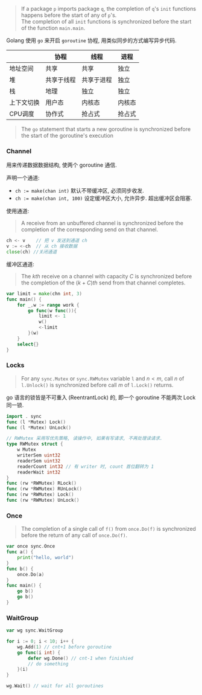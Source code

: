 >If a package `p` imports package `q`, the completion of `q`'s `init` functions
> happens before the start of any of `p`'s.  
> The completion of all `init` functions is synchronized before the start of 
> the function `main.main`.

Golang 使用 `go` 来开启 `goroutine` 协程, 用类似同步的方式编写异步代码. 

|          | 协程 | 线程   | 进程   |
| -------- | ---- | ------ | ------ |
| 地址空间 |    共享  | 共享   | 独立   |
| 堆       | 共享于线程     | 共享于进程   | 独立   |
| 栈       |  地理   | 独立   | 独立   |
| 上下文切换 |   用户态  | 内核态 | 内核态 |
| CPU调度  | 协作式     | 抢占式 | 抢占式       |

> The `go` statement that starts a new goroutine is synchronized before 
> the start of the goroutine's execution

### Channel

用来传递数据数据结构, 使两个 goroutine 通信.

声明一个通道: 
- `ch := make(chan int)` 默认不带缓冲区, 必须同步收发.
- `ch := make(chan int, 100)` 设定缓冲区大小, 允许异步. 超出缓冲区会阻塞.

使用通道:

> A receive from an unbuffered channel is synchronized before the completion 
> of the corresponding send on that channel.

```go
ch <- v    // 把 v 发送到通道 ch
v := <-ch  // 从 ch 接收数据
close(ch) //关闭通道
```

缓冲区通道:

> The $kth$ receive on a channel with capacity $C$ is synchronized before 
> the completion of the $(k+C)th$ send from that channel completes.

```go
var limit = make(chn int, 3)
func main() {
	for _,w := range work {
		go func(w func()){
			limit <- 1
			w()
			<-limit
		}(w)
	}
	select{}
}
```

### Locks

> For any `sync.Mutex` or `sync.RWMutex` variable `l` and $n<m$, 
> call _n_ of `l.Unlock()` is synchronized before call _m_ of `l.Lock()` returns.

go 语言的锁皆是不可重入 (ReentrantLock) 的, 即一个 goroutine 不能两次 Lock 同一锁.

```go
import . sync
func (l *Mutex) Lock()
func (l *Mutex) UnLock()

// RWMutex 采用写优先策略, 读操作中, 如果有写请求, 不再处理读请求.
type RWMutex struct {
	w Mutex
	writerSem uint32
	readerSem uint32
	readerCount int32 // 有 writer 时, count 首位翻转为 1
	readerWait int32
}
func (rw *RWMutex) RLock()
func (rw *RWMutex) RUnLock()
func (rw *RWMutex) Lock()
func (rw *RWMutex) UnLock()
```

### Once

> The completion of a single call of `f()` from `once.Do(f)` is 
> synchronized before the return of any call of `once.Do(f)`.

```go
var once sync.Once
func a() {
	print("hello, world")
}
func b() {
	once.Do(a)
}
func main() {
	go b()
	go b()
}
```

### WaitGroup

```go
var wg sync.WaitGroup

for i := 0; i < 10; i++ {
    wg.Add(1) // cnt+1 before goroutine
    go func(i int) {
        defer wg.Done() // cnt-1 when finishied
        // do something
    }(i)
}

wg.Wait() // wait for all goroutines
```